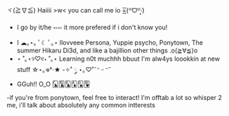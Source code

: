 ヾ(≧∇≦) Haiiii >w< you can call me io  =͟͟͞͞(꒪ᗜ꒪‧̣̥̇)
- I go by it/he ༝༚༝༚ it more prefered if i don't know you!
-   I ☁︎｡⋆｡ ﾟ☾ ﾟ｡⋆ llovveee Persona, Yuppie psycho, Ponytown, The summer Hikaru Di3d, and like a bajillion other things .o(≧∀≦)o 
-  ⋆ ˚｡⋆୨♡୧⋆ ˚｡⋆ Learning n0t muchhh bbuut I'm alw4ys loookkin at new stuff ☆⋆｡𖦹°‧★
-✧˚ ༘ ⋆｡♡˚˶ᵔ ᵕ ᵔ˶ 
-  GGuh!! O_O 🃜🃚🃖🃁🂭🂺
  


-if you're from ponytown, feel free to interact! I'm offtab a lot so whisper 2 me, i'll talk about absolutely any common intterests

